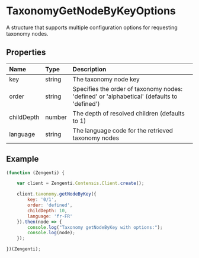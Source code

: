 # TaxonomyGetNodeByKeyOptions

A structure that supports multiple configuration options for requesting taxonomy nodes.

## Properties

| Name | Type |  Description |
| :------- | :----- | :---------- |
| key | string | The taxonomy node key |
| order | string | Specifies the order of taxonomy nodes: 'defined' or 'alphabetical' (defaults to 'defined') |
| childDepth | number | The depth of resolved children (defaults to 1) |
| language | string | The language code for the retrieved taxonomy nodes |

## Example

```js
(function (Zengenti) {

    var client = Zengenti.Contensis.Client.create();

    client.taxonomy.getNodeByKey({
        key: '0/1',
        order: 'defined',
        childDepth: 10,
        language: 'fr-FR'
    }).then(node => {        
        console.log("Taxonomy getNodeByKey with options:");
        console.log(node);
    });

})(Zengenti);
```
